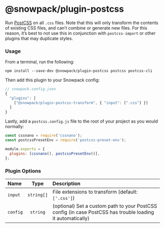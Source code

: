 # @snowpack/plugin-postcss

Run [PostCSS](https://github.com/postcss/postcss) on all `.css` files. Note that this will only transform the contents of existing CSS files, and can’t combine or generate new files. For this reason, it’s best to not use this in conjunction with `postcss-import` or other plugins that may duplicate styles.

### Usage

From a terminal, run the following:

```
npm install --save-dev @snowpack/plugin-postcss postcss postcss-cli
```

Then add this plugin to your Snowpack config:

```js
// snowpack.config.json
{
  "plugins": [
    ["@snowpack/plugin-postcss-transform", { "input": [".css"] }]
  ]
}
```

Lastly, add a `postcss.config.js` file to the root of your project as you would normally:

```js
const cssnano = require('cssnano');
const postcssPresetEnv = require('postcss-preset-env');

module.exports = {
  plugins: [cssnano(), postcssPresetEnv()],
};
```

### Plugin Options

| Name     |    Type    | Description                                                                                                |
| :------- | :--------: | :--------------------------------------------------------------------------------------------------------- |
| `input`  | `string[]` | File extensions to transform (default: `['.css']`)                                                         |
| `config` |  `string`  | (optional) Set a custom path to your PostCSS config (in case PostCSS has trouble loading it automatically) |
